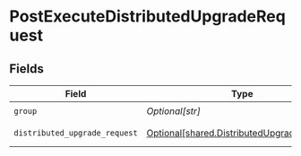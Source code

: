 # PostExecuteDistributedUpgradeRequest


## Fields

| Field                                                                                              | Type                                                                                               | Required                                                                                           | Description                                                                                        |
| -------------------------------------------------------------------------------------------------- | -------------------------------------------------------------------------------------------------- | -------------------------------------------------------------------------------------------------- | -------------------------------------------------------------------------------------------------- |
| `group`                                                                                            | *Optional[str]*                                                                                    | :heavy_check_mark:                                                                                 | Group to upgrade                                                                                   |
| `distributed_upgrade_request`                                                                      | [Optional[shared.DistributedUpgradeRequest]](undefined/models/shared/distributedupgraderequest.md) | :heavy_minus_sign:                                                                                 | distributedUpgrade object                                                                          |